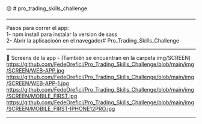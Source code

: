 ﻿🟡 # pro_trading_skills_challenge
______________________________________________________________________________________________________________
Pasos para correr el app: <br />
1- npm install para instalar la version de sass <br />
2- Abrir la aplicacioón en el navegador# Pro_Trading_Skills_Challenge
_____________________________________________________________________________________________________________

🔴 Screens de la app - (También se encuentran en la carpeta img/SCREEN)
https://github.com/FedeOrefici/Pro_Trading_Skills_Challenge/blob/main/img/SCREEN/WEB-APP.jpg
https://github.com/FedeOrefici/Pro_Trading_Skills_Challenge/blob/main/img/SCREEN/WEB-APP-1.jpg
https://github.com/FedeOrefici/Pro_Trading_Skills_Challenge/blob/main/img/SCREEN/MOBILE_FIRST.jpg
https://github.com/FedeOrefici/Pro_Trading_Skills_Challenge/blob/main/img/SCREEN/MOBILE_FIRST-IPHONE12PRO.jpg

______________________________________________________________________________________________________________
